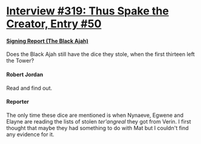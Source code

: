 # [Interview #319: Thus Spake the Creator, Entry #50](https://www.theoryland.com/intvmain.php?i=319#50)

#### [Signing Report (The Black Ajah)](http://www.oocities.org/area51/stargate/8513/creator-black.htm)

Does the Black Ajah still have the dice they stole, when the first thirteen left the Tower?

#### Robert Jordan

Read and find out.

#### Reporter

The only time these dice are mentioned is when Nynaeve, Egwene and Elayne are reading the lists of stolen
*ter'angreal*
they got from Verin. I first thought that maybe they had something to do with Mat but I couldn't find any evidence for it.


